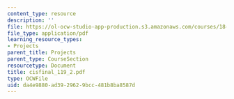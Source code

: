 ```yaml
---
content_type: resource
description: ''
file: https://ol-ocw-studio-app-production.s3.amazonaws.com/courses/18-996-random-matrix-theory-and-its-applications-spring-2004/da4e9880ad3929629bcc481b8ba8587d_cisfinal_119_2.pdf
file_type: application/pdf
learning_resource_types:
- Projects
parent_title: Projects
parent_type: CourseSection
resourcetype: Document
title: cisfinal_119_2.pdf
type: OCWFile
uid: da4e9880-ad39-2962-9bcc-481b8ba8587d
---
```

